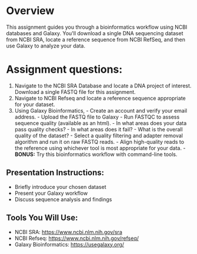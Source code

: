 # Overview

This assignment guides you through a bioinformatics workflow using NCBI databases and Galaxy. You'll download a single DNA sequencing dataset from NCBI SRA, locate a reference sequence from NCBI RefSeq, and then use Galaxy to analyze your data.

# Assignment questions:

1) Navigate to the NCBI SRA Database and locate a DNA project of interest. Download a single FASTQ file for this assignment.
2) Navigate to NCBI Refseq and locate a reference sequence appropriate for your dataset.  
3) Using Galaxy Bioinformatics, 
        - Create an account and verify your email address. 
        - Upload the FASTQ file to Galaxy
        - Run FASTQC to assess sequence quality (available as an html).
            -   In what areas does your data pass quality checks?
            -   In what areas does it fail?
            -   What is the overall quality of the dataset?
        - Select a quality filtering and adapter removal algorithm and run it on raw FASTQ reads.
        - Align high-quality reads to the reference using whichever tool is most appropriate for your data.
        - <b>BONUS:</b> Try this bioinformatics workflow with command-line tools. 


## Presentation Instructions:
- Briefly introduce your chosen dataset
- Present your Galaxy workflow
- Discuss sequence analysis and findings

  
## Tools You Will Use:
- NCBI SRA: https://www.ncbi.nlm.nih.gov/sra
- NCBI Refseq: https://www.ncbi.nlm.nih.gov/refseq/
- Galaxy Bioinformatics: https://usegalaxy.org/

